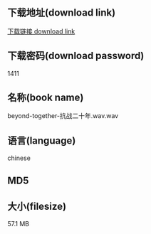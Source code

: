 ## 下载地址(download link)
[下载链接 download link](https://tutu365.netlify.app/?s=beyond-together-%E6%8A%97%E6%88%98%E4%BA%8C%E5%8D%81%E5%B9%B4.wav)

## 下载密码(download password)
1411

## 名称(book name)
beyond-together-抗战二十年.wav.wav

## 语言(language)
chinese

## MD5


## 大小(filesize)
57.1 MB
